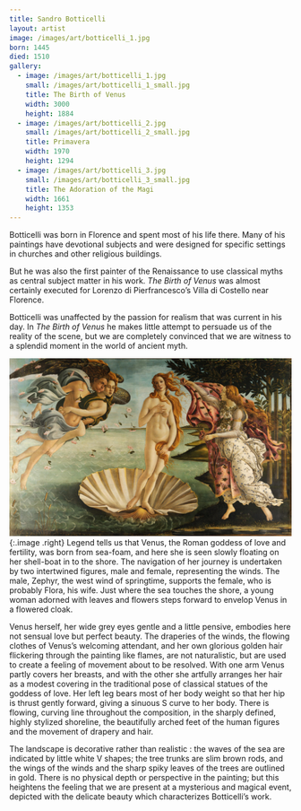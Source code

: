 ```yaml
---
title: Sandro Botticelli
layout: artist
image: /images/art/botticelli_1.jpg
born: 1445
died: 1510
gallery:
  - image: /images/art/botticelli_1.jpg
    small: /images/art/botticelli_1_small.jpg
    title: The Birth of Venus
    width: 3000
    height: 1884
  - image: /images/art/botticelli_2.jpg
    small: /images/art/botticelli_2_small.jpg
    title: Primavera
    width: 1970
    height: 1294
  - image: /images/art/botticelli_3.jpg
    small: /images/art/botticelli_3_small.jpg
    title: The Adoration of the Magi
    width: 1661
    height: 1353
---
```



Botticelli was born in Florence and spent most of his life there. Many of his
paintings have devotional subjects and were designed for specific settings in
churches and other religious buildings.

But he was also the first painter of the Renaissance to use classical myths as
central subject matter in his work. _The Birth of Venus_ was almost certainly
executed for Lorenzo di Pierfrancesco’s Villa di Costello near Florence.

Botticelli was unaffected by the passion for realism that was current in his
day. In _The Birth of Venus_ he makes little attempt to persuade us of the
reality of the scene, but we are completely convinced that we are witness to a
splendid moment in the world of ancient myth.

![The Birth of Venus](/images/art/botticelli_1.jpg){:.image .right}
Legend tells us that Venus, the Roman goddess of love and fertility, was born
from sea-foam, and here she is seen slowly floating on her shell-boat in to the
shore.  The navigation of her journey is undertaken by two intertwined figures,
male and female, representing the winds. The male, Zephyr, the west wind of
springtime, supports the female, who is probably Flora, his wife. Just where
the sea touches the shore, a young woman adorned with leaves and flowers steps
forward to envelop Venus in a flowered cloak.

Venus herself, her wide grey eyes gentle and a little pensive, embodies here
not sensual love but perfect beauty. The draperies of the winds, the flowing
clothes of Venus’s welcoming attendant, and her own glorious golden hair
flickering through the painting like flames, are not naturalistic, but are used
to create a feeling of movement about to be resolved.  With one arm Venus
partly covers her breasts, and with the other she artfully arranges her hair as
a modest covering in the traditional pose of classical statues of the goddess
of love. Her left leg bears most of her body weight so that her hip is thrust
gently forward, giving a sinuous S curve to her body. There is flowing, curving
line throughout the composition, in the sharply defined, highly stylized
shoreline, the beautifully arched feet of the human figures and the movement of
drapery and hair.

The landscape is decorative rather than realistic : the waves of the sea are
indicated by little white V shapes; the tree trunks are slim brown rods, and
the wings of the winds and the sharp spiky leaves of the trees are outlined in
gold. There is no physical depth or perspective in the painting; but this
heightens the feeling that we are present at a mysterious and magical event,
depicted with the delicate beauty which characterizes Botticelli’s work.
